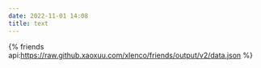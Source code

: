 ```yaml
---
date: 2022-11-01 14:08
title: text
---
```


{% friends api:https://raw.github.xaoxuu.com/xlenco/friends/output/v2/data.json %}
